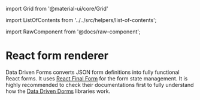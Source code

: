import Grid from '@material-ui/core/Grid'

import ListOfContents from '../../src/helpers/list-of-contents';

<Grid container item>
<Grid item xs={12} md={10}>

import RawComponent from '@docs/raw-component';

# React form renderer

Data Driven Forms converts JSON form definitions into fully functional React forms.
It uses [React Final Form](https://github.com/final-form/react-final-form) for the form state management.
It is highly recommended to check their documentations first to fully understand how
the [Data Driven Dorms](https://github.com/data-driven-forms/react-forms) libraries work.

<RawComponent source="get-started/get-started" />

</Grid>
<Grid item xs={false} md={2}>
  <ListOfContents file="renderer/get-started" />
</Grid>
</Grid>
